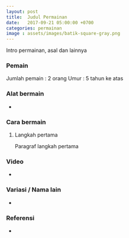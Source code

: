 ```yaml
---
layout: post
title:  Judul Permainan
date:   2017-09-21 05:00:00 +0700
categories: permainan
image : assets/images/batik-square-gray.png
---
```


Intro permainan, asal dan lainnya

### Pemain

Jumlah pemain : 2 orang
Umur : 5 tahun ke atas

### Alat bermain

-

### Cara bermain

1. Langkah pertama

	Paragraf langkah pertama

### Video

-

### Variasi / Nama lain

-

### Referensi

-
